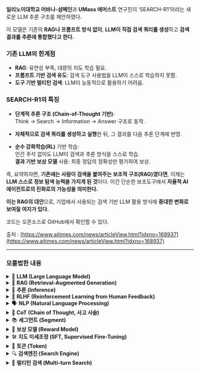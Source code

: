**일리노이대학교 어바나-샴페인**과 **UMass 애머스트** 연구진이 ‘SEARCH-R1’이라는 새로운 LLM 추론 구조를 제안하였다.

이 모델은 기존의 **RAG나 프롬프트 방식 없이**, **LLM이 직접 검색 쿼리를 생성**하고 **검색 결과를 추론에 통합했다고 한다.**

### 기존 LLM의 한계점

- **RAG**: 유연성 부족, 대량의 지도 학습 필요.
- **프롬프트 기반 검색 유도**: 검색 도구 사용법을 LLM이 스스로 학습하지 못함.
- **도구 기반 멀티턴 검색**: LLM이 능동적으로 활용하기 어려움.

### SEARCH-R1의 특징

- **단계적 추론 구조 (Chain-of-Thought 기반)**:  
  Think → Search → Information → Answer 구조로 동작.

- **자체적으로 검색 쿼리를 생성하고 실행**한 뒤, 그 결과를 다음 추론 단계에 반영.

- **순수 강화학습(RL)** 기반 학습:  
  인간 주석 없이도 LLM이 검색과 추론 방식을 스스로 학습.  
  **결과 기반 보상 모델** 사용: 최종 정답의 정확성만 평가하여 보상.

즉, 요약하자면, **기존에는 사람이 검색을 붙여주는 보조적 구조(RAG)였다면**, 이제는 **LLM 스스로 정보 탐색 능력을 가지게 된 것**이다. 이건 단순한 보조도구에서 **자율적 AI 에이전트로의 진화로의 가능성을 의미한다.**

**이는 RAG의 대안**으로, 기업에서 사용되는 검색 기반 LLM 활용 방식에 **중대한 변화로 보여질 여지가 있다.**

코드는 오픈소스로 GitHub에서 확인할 수 있다.

출처 : [https://www.aitimes.com/news/articleView.html?idxno=168937](https://www.aitimes.com/news/articleView.html?idxno=168937)

---

### **모를법한 내용**
<details> <summary>🧠 <strong>LLM (Large Language Model)</strong></summary>
수많은 텍스트 데이터를 학습해서 인간처럼 자연스럽게 언어를 생성하거나 이해할 수 있는 초거대 언어 모델이다. (예시 : ChatGPT, Claude, Gemini)

이러한 모델들을 통해서 질문에 답하고 글 요약, 코드 작성 등을 수행할 수 있다.

**📌 단점**<br>
LLM은 학습한 시점 이후의 최신 정보는 알 수 없다.
예: "2025년 4월 대통령이 누구야?" 같은 질문에는 답하지 못함.

**📌 이를 해결하기 위한 보완 방법**<br>

- RAG (Retrieval-Augmented Generation)
- Fine-tuning with Fresh Data (최신 정보로 재학습)
- Tool 사용 (API/검색 엔진 등 외부 도구 연동)

**📌 LLM 학습과정: 3단계**

LLM(대형 언어 모델)은 크게 보면 아래 **세 가지 훈련 단계**를 거쳐 만들어진다.

**🧠 ① 사전 학습 (Pretraining)**

- **대량의 인터넷 텍스트**를 이용해서 "다음 단어 맞추기" 훈련을 함.
- 예: “고양이는 귀엽고 ___를 좋아한다” → 물고기

→ 이건 **자기지도학습(Self-supervised Learning)**이라고 해서, 정답(label)을 사람이 직접 붙이지 않아도 텍스트 자체로 학습함.

---

**🗣️ ② 지도 미세조정 (Supervised Fine-tuning, SFT)**

- 인간이 만든 **질문-답변 세트, 요약 결과 등** 정답이 포함된 데이터를 이용해 훈련.
- 예:
    - 입력: “한국의 수도는?”
    - 정답: “서울입니다.”

→ 이 단계가 있으면 **정확한 응답**을 잘 하게 된다.

하지만 **제작비가 많이 듦.**

---

**🙋 ③ RLHF (Reinforcement Learning from Human Feedback)**

- 모델이 생성한 여러 응답 중 인간이 “이게 제일 좋아”라고 선택 → 그걸 기준으로 **보상함수**를 만들어서 강화학습 적용.

→ ChatGPT의 “말투가 부드럽고 자연스럽다”는 이유도 여기에 있음.

→ 단점: **사람이 계속 피드백을 줘야 하고, 주관적임.**

</details>
<details> <summary>🔎 <strong>RAG (Retrieval-Augmented Generation)</strong></summary>
LLM이 답을 생성할 때, **외부 지식을 실시간으로 검색해서 활용하는 방식**이다.

여기서 검색은 추론 “전에” 일어나는 절차이다. LLM은 받은 내용을 활용만 한다.(검색 자체를 스스로 하지는 않는다는 뜻)

**구조는 다음과 같다.**

```
1. 사용자의 질문 →
2. 검색 시스템이 관련 문서를 찾아옴 (Retrieval) →
3. LLM이 그 문서를 읽고 답변을 생성함 (Generation)
```

예:

> ❓ "이순신 장군의 출생지는 어디야?"
>
>
> 🔍 검색: “서울시 종로구 건천동”이라는 문서 찾음
>
> 🤖 GPT가 이 문서를 읽고 → “이순신 장군은 서울 건천동에서 태어났습니다.” 생성
>

**이러한 RAG 기법은 대부분의 기업용 AI 챗봇 등에서 도입되고 있다. (e.g. 사내 지식검색, 뉴스 요약, 고객 FAQ 등)**

RAG의 장단점은 다음과 같다.

| 구분 | 내용                                                                                            |
| --- |-----------------------------------------------------------------------------------------------|
| ✅ 장점 | - **최신 정보 활용 가능** (인터넷/DB에서 실시간 검색)<br>- 학습 없이도 빠르게 구축 가능<br> - 도메인별 문서를 넣어서 **특화된 응답 생성 가능** |
| ❌ 단점 | - 검색 품질에 따라 LLM 응답 품질도 영향 받음                                                                  
- **검색 결과를 LLM에게 “어떻게 넣을지” 구조 설계가 필요함** (context window 문제)
- LLM이 **검색을 능동적으로 결정하지 못함** (프롬프트에 의존) |
- 핵심은 "**LLM이 생성 전에, 외부 지식 기반 문서를 검색해서 참고하도록 하는 구조**"이다.
- 이 외부 지식은 보통 사전에 **수집해둔 문서나 벡터DB**에 저장되어 있다.
- 즉, "내가 갖고 있는 자료 중에서 찾아봐" → 찾아서 LLM에게 넣어주고 → 그걸 읽고 답변을 생성한다.

**예시**

```
- 사내 지식베이스(R&D 문서, 기술 매뉴얼 등)를 벡터로 인코딩해두고,
- 질문이 들어오면 유사 문서를 찾아 → LLM이 답변 생성에 활용함.
```

> 예를 들어, 회사에서 100만 개의 고객 FAQ 문서를 가지고 있다고 하자.
>
>
> 이걸 벡터화해서 **벡터DB에 저장**해두고,
>
> 사용자가 질문하면 **유사 문서 3~5개를 검색해서 LLM에게 넣어줌**
>
> → LLM이 그걸 기반으로 답을 생성.
>

이때 검색된 문서는 OpenAI나 Bing이 검색한 게 아니라,

내가 미리 준비해둔 "신뢰할 수 있는 문서 모음"이다.
</details>
<details> <summary>🧩 <strong>추론 (Inference)</strong></summary>
LLM 기준으로는 좀더 구체적인 개념이다. LLM 기준으로는 **LLM이 텍스트를 한 토큰씩 "생각하며 생성해나가는 과정”을 의미한다.**

**예시:**

질문: “마라톤을 완주하려면 어떻게 준비해야 해?”

LLM 내부에서는:

- 마라톤 관련 배경 지식 활성화
- 체력 훈련, 식단, 러닝 계획 등 내용 recall
- 단어 하나하나 확률적으로 선택하며 텍스트 생성

→ 이 일련의 과정이 LLM 관점에서의 "**추론**"이야.

📌 특히 CoT(Chain-of-Thought) 문맥에서는:

- LLM이 **내부적으로 단계적 reasoning**을 수행하며
- **“이건 모르겠는데 → 검색 필요해 → 정보를 얻었어 → 다음 단계를 생각해보자”**
- → 이런 **사고 흐름 자체**를 **"추론"이라고 부른다.**
</details>
<details> <summary>🎯 <strong>RLHF (Reinforcement Learning from Human Feedback)</strong></summary>
**인간의 피드백을 이용하여 강화 학습 에이전트를 훈련시키는 방법이다.**

**이 방법은 AI 시스템을 인간의 선호도에 맞춰 더 잘 동작하도록 훈련하는 데 사용된다. 대표적으로 ChatGPT 훈련의 마지막 단계이다.**
</details>
<details> <summary>🗣️ <strong>NLP (Natural Language Processing)</strong></summary>
**컴퓨터가 인간의 언어를 이해하고 처리할 수 있도록 하는 인공지능의 한 분야이다**. 이는 컴퓨터가 자연어 텍스트 또는 음성으로 데이터를 상호 연결하는 기술을 의미합니다.

이는 챗봇, 가상 비서, 번역 서비스, 검색 엔진 등 다양한 분야에서 활용된다.

NLP는 **주로 기계 학습과 딥 러닝을 이용하여 학습하고 예측하는 모델을 구축**한다.

NLP는 **텍스트를 분석하고 이해하여 문맥, 의미, 감정 등을 파악하는 데 사용**된다.

**NLP의 예시:**

- **가상 비서(챗봇) :** 사용자의 질문을 이해하고 자연어로 답변하는 챗봇.
- **기계 번역 :** 언어 장벽을 허물고 다른 언어로 번역하는 서비스.
- **검색 엔진 :** 검색어와 관련한 정보를 찾고 제공하는 검색 엔진.
- **정서 분석 :** 고객의 리뷰나 소셜 미디어 게시글에서 감정이나 의견을 파악하는 분석.

**NLP의 중요성:**

NLP는 인간과 컴퓨터 간의 소통을 더욱 편리하고 효율적으로 만들어주는 기술이다. 다양한 분야에서 NLP를 활용하여 새로운 서비스와 기능을 개발할 수 있다.
</details>
<details> <summary>🧵 <strong>CoT (Chain of Thought, 사고 사슬)</strong></summary>
**AI가 문제를 바로 푸는 게 아니라, 생각 과정을 단계별로 풀어서** 추론하게 만드는 방식이다.

**📌 예시:**

**문제:** "철수는 사과 3개, 영희는 2개 가지고 있고, 둘이 합치면 몇 개?"

- ✖️ 일반 방식: “정답은 5입니다.”
- ✔️ CoT 방식:
  1. “철수는 사과 3개를 가지고 있다.”
  2. “영희는 사과 2개를 가지고 있다.”
  3. “둘이 합치면 3 + 2 = 5개다.”
  4. “따라서 정답은 5입니다.”

---

**📌 왜 쓰는가?**

- **복잡한 문제일수록 단계를 나눠서 사고하면 정확도가 올라가기 때문**이다.
- 실제로 CoT 프롬프트를 쓰면 LLM의 수학, 논리 문제 정답률이 **확 뛰어오르는 효과**가 있다.
</details>
<details> <summary>📚 <strong>세그먼트 (Segment)</strong></summary>
**세그먼트는 말 그대로 “문장을 기능별로 나눈 조각”을 말한다.**

SEARCH-R1이나 CoT 방식에서는 추론 과정을 **논리적인 블록**으로 나눠서 관리한다. 예를 들면:

**예시:**

```
<think> 철수는 사과 3개를 가지고 있다. </think>
<search> "영희는 사과 몇 개?" </search>
<information> 영희는 2개를 가지고 있다. </information>
<answer> 따라서 총 5개입니다. </answer>
```

→ **이런 태그나 구간 하나하나가 세그먼트이다.**
</details>
<details> <summary>🎯 <strong>보상 모델 (Reward Model)</strong></summary>
**강화학습(RL)에서 LLM이 만든 출력이 좋은지 나쁜지를 평가하는 기준을 제공하는 모델**이다.

LLM은 스스로 "잘했나?"를 판단 못 하니까, 보상 모델이 대신 점수를 준다. 이 점수가 보상(reward)이고, 이걸 통해 LLM은 행동(출력)을 조정해나간다.

---

**📌 예시:**

**사용자가 "서울 날씨 알려줘"라고 입력했을 때,**

- A 응답: "오늘 서울은 흐리고 15도입니다." → 👍 좋은 응답 → 보상 점수 0.9
- B 응답: "서울은 대한민국의 수도입니다." → 👎 엉뚱함 → 보상 점수 0.2

→ 이런 점수 판단을 **보상 모델**이 해줘. 이걸 바탕으로 **어떤 출력을 선택해야 보상이 높아지는지 학습**하게 되는 것이다.

---

**✅ 구성 방식:**

- 대부분은 **사람이 평가한 예시 데이터**를 먼저 수집해서,
- 어떤 응답이 더 좋은지를 비교 평가한 데이터로 **ML 모델을 학습**시킨다.
- 이후 LLM이 생성한 여러 응답 중, 가장 "보상 점수가 높은" 응답을 선택하게 한다.
</details>
<details> <summary>🛠️ <strong>지도 미세조정 (SFT, Supervised Fine-Tuning)</strong></summary>
이미 **사전 학습(pretrained)된 LLM에, 사람이 만든 정답 포함 데이터셋을 추가로 학습시켜 정확도와 응답 품질을 높이는 단계**이다.

**📌 필요한 이유**

- 사전학습된 LLM은 **말은 잘하지만, 정답을 정확히 말하진 않는다.**
- 그래서 사람의 질문과 그에 대한 이상적인 응답(정답)을 보여주며 “이렇게 응답하라”고 훈련시키는 것이다.

---

**📌 예시:**

| Input | Ideal Output |
| --- | --- |
| “파이썬에서 리스트 길이 구하는 법은?” | “len(리스트이름)을 사용하면 됩니다.” |

→ 이런 데이터를 **수십만 개~수백만 개 학습**시킴.

---

**✅ 효과:**

- “적절한 응답”이 뭔지를 LLM이 **정확히 배울 수 있다.**
- **즉, “지식”보다는 “행동방식”을 맞추는 작업이라고 볼 수 있다.**
</details>
<details> <summary>🔡 <strong>토큰 (Token)</strong></summary>
**"문자열(텍스트)을 의미 있는 단위로 쪼갠 것"이다.**

### 자연어처리(NLP)/LLM 기준

- 의미: **모델이 텍스트를 처리하기 위해 분해한 최소 단위**
- 단어, 형태소, 음절, 심지어 글자까지 될 수 있음
- 예: "나는 바나나를 좋아해" → ["나는", " 바", "나", "나", "를", " 좋아", "해"]

**GPT나 BERT 같은 모델은 이 토큰 단위로 텍스트를 숫자로 바꿔서 처리하는데 이를 토크나이징(tokenizing)이라고 한다.**

### 프로그래밍 언어 처리(컴파일러 등)

- 의미: **소스코드를 의미 있는 단위로 쪼갠 결과물**
- 예: `int x = 5 + 3;` → ["int", "x", "=", "5", "+", "3", ";"]

### 보안/웹 인증에서의 토큰

- 의미: 인증 정보를 담은 **디지털 문자열**
- 예: JWT (JSON Web Token), OAuth Access Token

여기서의 토큰은 사용자 신원을 증명하는 일회성 키 같은 것이다.
</details>
<details> <summary>🔍 <strong>검색엔진 (Search Engine)</strong></summary>
**어떤 질문이나 키워드를 입력하면**, 관련된 정보를 **웹, 문서, 데이터베이스 등에서 찾아주는 시스템**이다.

**예시**

- 우리가 쓰는 **구글, 네이버, 빙, DuckDuckGo** 같은 웹 검색 서비스
- 내부적으로는:
  - 크롤링 → 웹 페이지 수집
  - 인덱싱 → 빠르게 찾기 위해 정리
  - 질의 처리 → 사용자 쿼리 분석
  - 순위 매기기 → 관련도 높은 순으로 정렬
</details>
<details> <summary>🔁 <strong>멀티턴 검색 (Multi-turn Search)</strong></summary>
**한 번 검색해서 끝나는 게 아니라**, **여러 번 검색하면서 점점 정확한 정보를 찾아가는 방식**이다.

**예시)**

1. 사용자: “세계에서 가장 큰 동물은 뭐야?”
2. LLM: “대왕고래야.”
3. 사용자: “그 동물의 평균 무게는?”
4. LLM: “평균 150톤 정도야.”

→ 이건 **대화 기반 멀티턴 검색이다**. 질문을 이어가면서 추가 정보를 요청하는 것이다.
</details>

